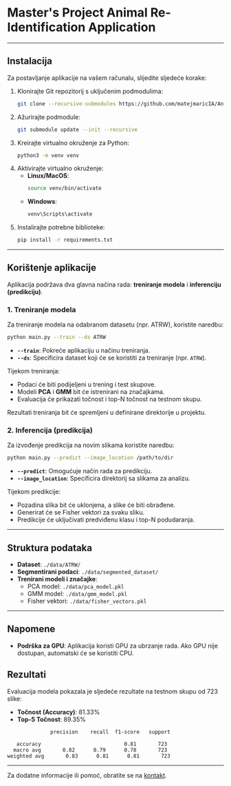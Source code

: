 # **Master's Project Animal Re-Identification Application**


---

## **Instalacija**

Za postavljanje aplikacije na vašem računalu, slijedite sljedeće korake:

1. Klonirajte Git repozitorij s uključenim podmodulima:
   ```bash
   git clone --recursive-submodules https://github.com/matejmaricIA/Animal-Re-Identification---MSc-Project.git
   ```
2. Ažurirajte podmodule:
   ```bash
   git submodule update --init --recursive
   ```
3. Kreirajte virtualno okruženje za Python:
   ```bash
   python3 -m venv venv
   ```
4. Aktivirajte virtualno okruženje:
   - **Linux/MacOS**:
     ```bash
     source venv/bin/activate
     ```
   - **Windows**:
     ```bash
     venv\Scripts\activate
     ```
5. Instalirajte potrebne biblioteke:
   ```bash
   pip install -r requirements.txt
   ```

---

## **Korištenje aplikacije**

Aplikacija podržava dva glavna načina rada: **treniranje modela** i **inferenciju (predikciju)**.

### **1. Treniranje modela**

Za treniranje modela na odabranom datasetu (npr. ATRW), koristite naredbu:
```bash
python main.py --train --ds ATRW
```

- **`--train`**: Pokreće aplikaciju u načinu treniranja.
- **`--ds`**: Specificira dataset koji će se koristiti za treniranje (npr. `ATRW`).

Tijekom treniranja:
- Podaci će biti podijeljeni u trening i test skupove.
- Modeli **PCA** i **GMM** bit će istrenirani na značajkama.
- Evaluacija će prikazati točnost i top-N točnost na testnom skupu.

Rezultati treniranja bit će spremljeni u definirane direktorije u projektu.

### **2. Inferencija (predikcija)**

Za izvođenje predikcija na novim slikama koristite naredbu:
```bash
python main.py --predict --image_location /path/to/dir
```

- **`--predict`**: Omogućuje način rada za predikciju.
- **`--image_location`**: Specificira direktorij sa slikama za analizu.

Tijekom predikcije:
- Pozadina slika bit će uklonjena, a slike će biti obrađene.
- Generirat će se Fisher vektori za svaku sliku.
- Predikcije će uključivati predviđenu klasu i top-N podudaranja.

---

## **Struktura podataka**

- **Dataset**: `./data/ATRW/`
- **Segmentirani podaci**: `./data/segmented_dataset/`
- **Trenirani modeli i značajke**:
  - PCA model: `./data/pca_model.pkl`
  - GMM model: `./data/gmm_model.pkl`
  - Fisher vektori: `./data/fisher_vectors.pkl`

---

## **Napomene**

- **Podrška za GPU**: Aplikacija koristi GPU za ubrzanje rada. Ako GPU nije dostupan, automatski će se koristiti CPU.

## **Rezultati**
Evaluacija modela pokazala je sljedeće rezultate na testnom skupu od 723 slike:

- **Točnost (Accuracy)**: 81.33%
- **Top-5 Točnost**: 89.35%

```
              precision    recall  f1-score   support

   accuracy                           0.81       723
  macro avg       0.82      0.79      0.78       723
weighted avg       0.83      0.81      0.81       723
```

---




Za dodatne informacije ili pomoć, obratite se na [kontakt](mailto:matej.maric99@gmail.com).
